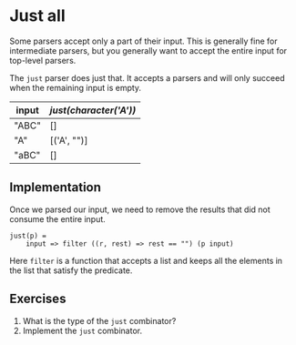 # Just all
Some parsers accept only a part of their input. This is generally fine for intermediate parsers, but you generally want to accept the entire input for top-level parsers.

The `just` parser does just that. It accepts a parsers and will only succeed when the remaining input is empty.

| input | *just(character('A'))* |
|-------|------------------------|
| "ABC" | []                     |
| "A"   | [('A', "")]            |
| "aBC" | []                     |

## Implementation
Once we parsed our input, we need to remove the results that did not consume the entire input.

```
just(p) =
    input => filter ((r, rest) => rest == "") (p input)
```

Here `filter` is a function that accepts a list and keeps all the elements in the list that satisfy the predicate.

## Exercises
1. What is the type of the `just` combinator?
2. Implement the `just` combinator.
